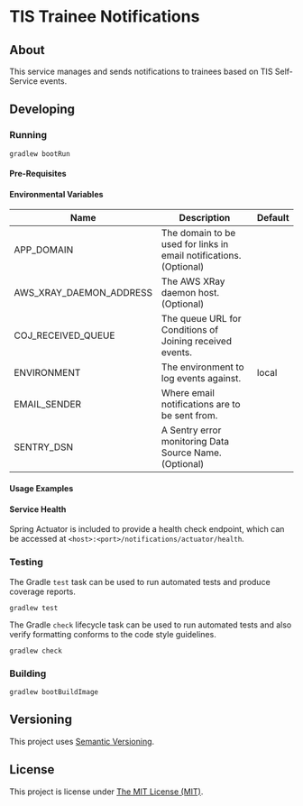 # TIS Trainee Notifications

## About
This service manages and sends notifications to trainees based on TIS
Self-Service events.

## Developing

### Running

```shell
gradlew bootRun
```

#### Pre-Requisites

#### Environmental Variables

| Name                    | Description                                                        | Default |
|-------------------------|--------------------------------------------------------------------|---------|
| APP_DOMAIN              | The domain to be used for links in email notifications. (Optional) |         |
| AWS_XRAY_DAEMON_ADDRESS | The AWS XRay daemon host. (Optional)                               |         |
| COJ_RECEIVED_QUEUE      | The queue URL for Conditions of Joining received events.           |         |
| ENVIRONMENT             | The environment to log events against.                             | local   |
| EMAIL_SENDER            | Where email notifications are to be sent from.                     |         |
| SENTRY_DSN              | A Sentry error monitoring Data Source Name. (Optional)             |         |

#### Usage Examples

#### Service Health

Spring Actuator is included to provide a health check endpoint, which  can be
accessed at `<host>:<port>/notifications/actuator/health`.

### Testing

The Gradle `test` task can be used to run automated tests and produce coverage
reports.
```shell
gradlew test
```

The Gradle `check` lifecycle task can be used to run automated tests and also
verify formatting conforms to the code style guidelines.
```shell
gradlew check
```

### Building

```shell
gradlew bootBuildImage
```

## Versioning
This project uses [Semantic Versioning](semver.org).

## License
This project is license under [The MIT License (MIT)](LICENSE).
